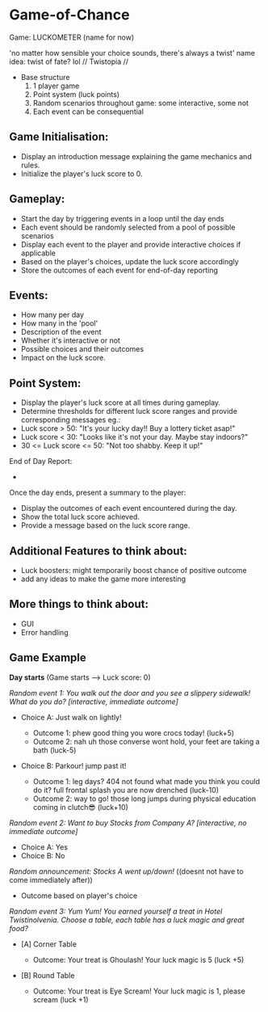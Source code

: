 # Game-of-Chance

Game: LUCKOMETER (name for now)

'no matter how sensible your choice sounds, there's always a twist'
name idea: twist of fate? lol // Twistopia //

- Base structure
  1. 1 player game
  2. Point system (luck points)
  3. Random scenarios throughout game: some interactive, some not
  4. Each event can be consequential

Game Initialisation: 
-
- Display an introduction message explaining the game mechanics and rules.
- Initialize the player's luck score to 0.

Gameplay:
-
- Start the day by triggering events in a loop until the day ends
- Each event should be randomly selected from a pool of possible scenarios
- Display each event to the player and provide interactive choices if applicable
- Based on the player's choices, update the luck score accordingly
- Store the outcomes of each event for end-of-day reporting

Events:
-
- How many per day
- How many in the 'pool'
- Description of the event
- Whether it's interactive or not
- Possible choices and their outcomes
- Impact on the luck score.

Point System:
-
- Display the player's luck score at all times during gameplay.
- Determine thresholds for different luck score ranges and provide corresponding messages eg.:
- Luck score > 50: "It's your lucky day!! Buy a lottery ticket asap!"
- Luck score < 30: "Looks like it's not your day. Maybe stay indoors?"
- 30 <= Luck score <= 50: "Not too shabby. Keep it up!"

End of Day Report:
<!-- Player ends the day, potentially. The player is presented an output "you have done all activities needed today, wanna end your day? -->
-
Once the day ends, present a summary to the player:
- Display the outcomes of each event encountered during the day.
- Show the total luck score achieved.
- Provide a message based on the luck score range.

Additional Features to think about:
-
- Luck boosters: might temporarily boost chance of positive outcome
- add any ideas to make the game more interesting

More things to think about:
-
- GUI
- Error handling

Game Example 
-
**Day starts** (Game starts --> Luck score: 0) 

_Random event 1: You walk out the door and you see a slippery sidewalk! What do you do? [interactive, immediate outcome]_
<!-- Player does not see the outcome of each choice while choosing, the outcome is a reward/ punishment and is random -->

- Choice A: Just walk on lightly!
  - Outcome 1: phew good thing you wore crocs today! (luck+5)
  - Outcome 2: nah uh those converse wont hold, your feet are taking a bath (luck-5)

- Choice B: Parkour! jump past it!
  - Outcome 1: leg days? 404 not found what made you think you could do it? full frontal splash you are now drenched (luck-10)
  - Outcome 2: way to go! those long jumps during physical education coming in clutch😎 (luck+10)
 
_Random event 2: Want to buy Stocks from Company A? [interactive, no immediate outcome]_

- Choice A: Yes
- Choice B: No

_Random announcement: Stocks A went up/down!_ ((doesnt not have to come immediately after))
- Outcome based on player's choice


<!-- Since it is a game about a day, I am thinking of slotting a food session -->

_Random event 3: Yum Yum! You earned yourself a treat in Hotel Twistinolvenia. Choose a table, each table has a luck magic and great food?_
 <!-- Interactive, Immediate outcome: Every outcome is rewarded just because eating is good in this game -->
- [A] Corner Table
  - Outcome: Your treat is Ghoulash! Your luck magic is 5 (luck +5)

- [B] Round Table
  - Outcome: Your treat is Eye Scream! Your luck magic is 1, please scream (luck +1)
